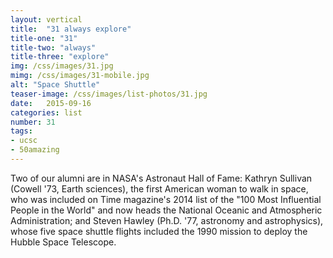 ```yaml
---
layout: vertical
title:  "31 always explore"
title-one: "31"
title-two: "always"
title-three: "explore"
img: /css/images/31.jpg
mimg: /css/images/31-mobile.jpg
alt: "Space Shuttle"
teaser-image: /css/images/list-photos/31.jpg
date:   2015-09-16
categories: list
number: 31
tags:
- ucsc
- 50amazing
---
```

Two of our alumni are in NASA's Astronaut Hall of Fame: Kathryn Sullivan (Cowell '73, Earth sciences), the first American woman to walk in space, who was included on Time magazine's 2014 list of the "100 Most Influential People in the World" and now heads the National Oceanic and Atmospheric Administration; and Steven Hawley (Ph.D. '77, astronomy and astrophysics), whose five space shuttle flights included the 1990 mission to deploy the Hubble Space Telescope.